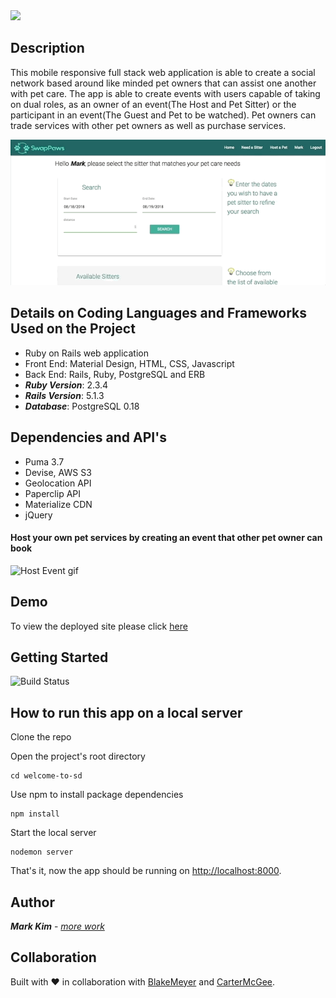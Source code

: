 <img src="https://github.com/markjnkim/swappaws/blob/master/app/assets/images/swap_paws_logo.png" width="300" />

## Description
This mobile responsive full stack web application is able to create a social network based around like minded pet owners that can assist one another with pet care.  The app is able to create events with users capable of taking on dual roles, as an owner of an event(The Host and Pet Sitter) or the participant in an event(The Guest and Pet to be watched).
Pet owners can trade services with other pet owners as well as purchase services. 

![Create Event gif](/public/create_an_event.gif)

## Details on Coding Languages and Frameworks Used on the Project
* Ruby on Rails web application
* Front End: Material Design, HTML, CSS, Javascript
* Back End: Rails, Ruby, PostgreSQL and ERB
* ___Ruby Version___: 2.3.4
* ___Rails Version___: 5.1.3
* ___Database___: PostgreSQL 0.18

## Dependencies and API's
* Puma 3.7
* Devise, AWS S3
* Geolocation API
* Paperclip API
* Materialize CDN
* jQuery

#### Host your own pet services by creating an event that other pet owner can book

![Host Event gif](/public/host_an_event.gif)

## Demo
To view the deployed site please click [here](http://guide-san-diego.herokuapp.com/) 

## Getting Started
![Build Status](https://travis-ci.org/dwyl/esta.svg?branch=master)

## How to run this app on a local server

Clone the repo

Open the project's root directory

```
cd welcome-to-sd
```

Use npm to install package dependencies

```
npm install
```

Start the local server

```
nodemon server
```

That's it, now the app should be running on <http://localhost:8000>. 


## Author
***Mark Kim*** - [*more work*](https://github.com/markjnkim)

## Collaboration
Built with :heart: in collaboration with [BlakeMeyer](https://github.com/blakeynwa) and [CarterMcGee](https://github.com/carterm912).
